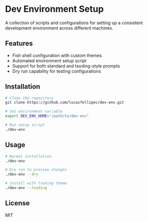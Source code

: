 # Dev Environment Setup

A collection of scripts and configurations for setting up a consistent development environment across different machines.

## Features

- Fish shell configuration with custom themes
- Automated environment setup script
- Support for both standard and tsoding-style prompts
- Dry run capability for testing configurations

## Installation

```bash
# Clone the repository
git clone https://github.com/lucasfellipec/dev-env.git

# Set environment variable
export DEV_ENV_HOME="/path/to/dev-env"

# Run setup script
./dev-env
```

## Usage
```bash
# Normal installation
./dev-env

# Dry run to preview changes
./dev-env --dry

# Install with tsoding theme
./dev-env --tsoding
```

## License
MIT
